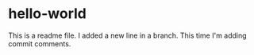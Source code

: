 # hello-world
This is a readme file.
I added a new line in a branch.
This time I'm adding commit comments.
